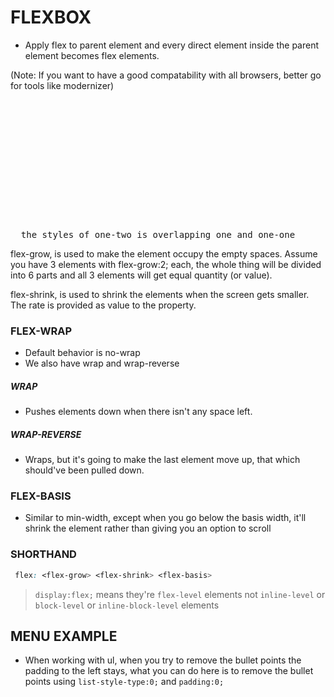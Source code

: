 # FLEXBOX

- Apply flex to parent element and every direct element inside the parent element becomes flex elements.

(Note: If you want to have a good compatability with all browsers, better go for tools like modernizer)

<pre>
    <div class="box one">
      <div class="one-one">
        <div class="one-two">
        </div>
    </div>
  </div>

  the styles of one-two is overlapping one and one-one
</pre>

flex-grow, is used to make the element occupy the empty spaces.
Assume you have 3 elements with flex-grow:2; each, the whole thing will be divided into 6 parts and all 3 elements will get equal quantity (or value).

flex-shrink, is used to shrink the elements when the screen gets smaller. The rate is provided as value to the property.

### FLEX-WRAP

- Default behavior is no-wrap
- We also have wrap and wrap-reverse

##### WRAP
- Pushes elements down when there isn't any space
  left.

##### WRAP-REVERSE
- Wraps, but it's going to make the last element 
  move up, that which should've been pulled down.

### FLEX-BASIS
- Similar to min-width, except when you go below the basis
  width, it'll shrink the element rather than giving you an
  option to scroll

### SHORTHAND
   ```css
    flex: <flex-grow> <flex-shrink> <flex-basis> 
  ```

> `display:flex;` means they're `flex-level` elements not `inline-level` or `block-level` or `inline-block-level` elements 

## MENU EXAMPLE

- When working with ul, when you try to remove the bullet points
  the padding to the left stays, what you can do here is to 
  remove the bullet points using `list-style-type:0;` and `padding:0;`